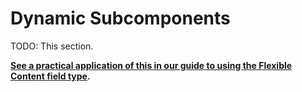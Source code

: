 # Dynamic Subcomponents

TODO: This section.

**[See a practical application of this in our guide to using the Flexible Content field type](flexible-content.md).**
